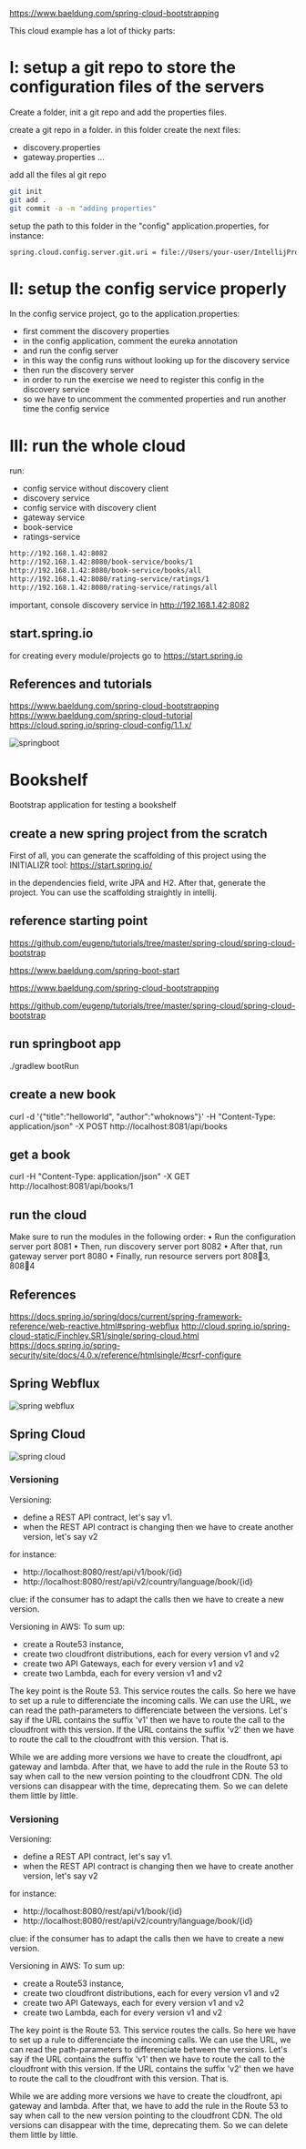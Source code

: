 https://www.baeldung.com/spring-cloud-bootstrapping

This cloud example has a lot of thicky parts:

# I: setup a git repo to store the configuration files of the servers
Create a folder, init a git repo and add the properties files.

create a git repo in a folder.
in this folder create the next files: 
- discovery.properties
- gateway.properties
...

add all the files al git repo
```bash
git init
git add . 
git commit -a -m "adding properties"
```

setup the path to this folder in the "config" application.properties, for instance:
```bash
spring.cloud.config.server.git.uri = file://Users/your-user/IntellijProjects/xxx-folder-xxx
``` 

# II: setup the config service properly

In the config service project, go to the application.properties:
- first comment the discovery properties
- in the config application, comment the eureka annotation
- and run the config server
- in this way the config runs without looking up for the discovery service
- then run the discovery server
- in order to run the exercise we need to register this config in the discovery service
- so we have to uncomment the commented properties and run another time the config service


# III: run the whole cloud

run: 
- config service without discovery client
- discovery service
- config service with discovery client
- gateway service
- book-service
- ratings-service

```html
http://192.168.1.42:8082
http://192.168.1.42:8080/book-service/books/1
http://192.168.1.42:8080/book-service/books/all
http://192.168.1.42:8080/rating-service/ratings/1
http://192.168.1.42:8080/rating-service/ratings/all
```
important, console discovery service in http://192.168.1.42:8082 

## start.spring.io
for creating every module/projects go to https://start.spring.io

## References and tutorials

https://www.baeldung.com/spring-cloud-bootstrapping
https://www.baeldung.com/spring-cloud-tutorial
https://cloud.spring.io/spring-cloud-config/1.1.x/


![springboot](https://sdtimes.com/wp-content/uploads/2018/03/spring-boot-490x257.png)

# Bookshelf
Bootstrap application for testing a bookshelf

## create a new spring project from the scratch
First of all, you can generate the scaffolding of this project using the INITIALIZR tool: 
https://start.spring.io/

in the dependencies field, write JPA and H2. After that, generate the project.
You can use the scaffolding straightly in intellij.

## reference starting point

https://github.com/eugenp/tutorials/tree/master/spring-cloud/spring-cloud-bootstrap

https://www.baeldung.com/spring-boot-start

https://www.baeldung.com/spring-cloud-bootstrapping

https://github.com/eugenp/tutorials/tree/master/spring-cloud/spring-cloud-bootstrap

## run springboot app
./gradlew bootRun

## create a new book
curl -d '{"title":"helloworld", "author":"whoknows"}' -H "Content-Type: application/json" -X POST http://localhost:8081/api/books

## get a book
curl -H "Content-Type: application/json" -X GET http://localhost:8081/api/books/1

## run the cloud 
Make sure to run the modules in the following order:
• Run the configuration server port 8081
• Then, run discovery server port 8082
• After that, run gateway server port 8080
• Finally, run resource servers port 808􏰙3, 808􏰚4


## References
https://docs.spring.io/spring/docs/current/spring-framework-reference/web-reactive.html#spring-webflux
http://cloud.spring.io/spring-cloud-static/Finchley.SR1/single/spring-cloud.html
https://docs.spring.io/spring-security/site/docs/4.0.x/reference/htmlsingle/#csrf-configure

## Spring Webflux
![spring webflux](https://spring.io/img/homepage/diagram-boot-reactor.svg)

## Spring Cloud

![spring cloud](https://spring.io/img/homepage/diagram-distributed-systems.svg)


### Versioning 

Versioning:
- define a REST API contract, let's say v1.
- when the REST API contract is changing then we have to create another version, let's say v2

for instance:
* http://localhost:8080/rest/api/v1/book/{id}
* http://localhost:8080/rest/api/v2/country/language/book/{id}

clue: if the consumer has to adapt the calls then we have to create a new version.


Versioning in AWS:
To sum up: 
* create a Route53 instance, 
* create two cloudfront distributions, each for every version v1 and v2
* create two API Gateways, each for every version v1 and v2
* create two Lambda, each for every version v1 and v2 

The key point is the Route 53. This service routes the calls. So here we have to set up a rule to differenciate the incoming calls.
We can use the URL, we can read the path-parameters to differenciate between the versions.
Let's say if the URL contains the suffix 'v1' then we have to route the call to the cloudfront with this version. 
If the URL contains the suffix 'v2' then we have to route the call to the cloudfront with this version.
That is.

While we are adding more versions we have to create the cloudfront, api gateway and lambda. 
After that, we have to add the rule in the Route 53 to say when call to the new version pointing to the cloudfront CDN.
The old versions can disappear with the time, deprecating them. So we can delete them little by little.











### Versioning 

Versioning:
- define a REST API contract, let's say v1.
- when the REST API contract is changing then we have to create another version, let's say v2

for instance:
* http://localhost:8080/rest/api/v1/book/{id}
* http://localhost:8080/rest/api/v2/country/language/book/{id}

clue: if the consumer has to adapt the calls then we have to create a new version.


Versioning in AWS:
To sum up: 
* create a Route53 instance, 
* create two cloudfront distributions, each for every version v1 and v2
* create two API Gateways, each for every version v1 and v2
* create two Lambda, each for every version v1 and v2 

The key point is the Route 53. This service routes the calls. So here we have to set up a rule to differenciate the incoming calls.
We can use the URL, we can read the path-parameters to differenciate between the versions.
Let's say if the URL contains the suffix 'v1' then we have to route the call to the cloudfront with this version. 
If the URL contains the suffix 'v2' then we have to route the call to the cloudfront with this version.
That is.

While we are adding more versions we have to create the cloudfront, api gateway and lambda. 
After that, we have to add the rule in the Route 53 to say when call to the new version pointing to the cloudfront CDN.
The old versions can disappear with the time, deprecating them. So we can delete them little by little.


